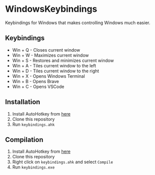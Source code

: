 # WindowsKeybindings
Keybindings for Windows that makes controlling Windows much easier.

## Keybindings
- Win + Q - Closes current window
- Win + W - Maximizes current window
- Win + S - Restores and minimizes current window
- Win + A - Tiles current window to the left
- Win + D - Tiles current window to the right
- Win + X - Opens Windows Terminal
- Win + B - Opens Brave
- Win + C - Opens VSCode

## Installation
1. Install AutoHotkey from [here](https://www.autohotkey.com/download/)
1. Clone this repository
1. Run `keybindings.ahk`

## Compilation
1. Install AutoHotkey from [here](https://www.autohotkey.com/download/)
1. Clone this repository
1. Right click on `keybindings.ahk` and select `Compile`
1. Run `keybindings.exe`